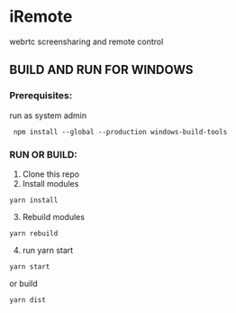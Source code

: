 # iRemote

webrtc screensharing and remote control

## BUILD AND RUN FOR WINDOWS

### Prerequisites:

run as system admin
````
 npm install --global --production windows-build-tools
````

### RUN OR BUILD:

1. Clone this repo
2. Install modules 
````
yarn install
````
3. Rebuild modules
````
yarn rebuild
````
4. run yarn start 
````
yarn start 
````
 or build
````
yarn dist 
````
